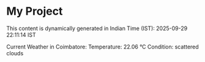 # My Project

This content is dynamically generated in Indian Time (IST): 2025-09-29 22:11:14 IST


Current Weather in Coimbatore:
Temperature: 22.06 °C
Condition: scattered clouds
